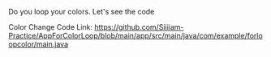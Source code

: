 Do you loop your colors. Let's see the code

Color Change Code Link: https://github.com/Siiiiam-Practice/AppForColorLoop/blob/main/app/src/main/java/com/example/forloopcolor/main.java
